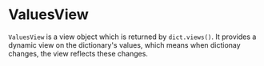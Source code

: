 # ValuesView

`ValuesView` is a view object which is returned by `dict.views()`. It provides a dynamic view on the dictionary's values, which means when dictionay changes, the view reflects these changes.
